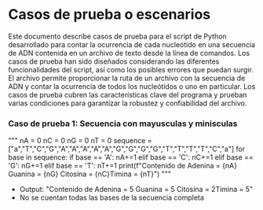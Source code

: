 # Casos de prueba o escenarios

Este documento describe casos de prueba para el script de Python desarrollado para contar la ocurrencia de cada nucleótido en una secuencia de ADN contenida en un archivo de texto desde la línea de comandos. Los casos de prueba han sido diseñados considerando las diferentes funcionalidades del script, así como los posibles errores que puedan surgir. El archivo permite proporcionar la ruta de un archivo con la secuencia de ADN y contar la ocurrencia de todos los nucleótidos o uno en particular. Los casos de prueba cubren las características clave del programa y prueban varias condiciones para garantizar la robustez y confiabilidad del archivo.

### Caso de prueba 1: Secuencia con mayusculas y minisculas
"""
nA = 0
nC = 0
nG = 0
nT = 0
sequence = ["a","T","C","G","A","A","A","A","A","G","G","G","G","T","T","T","T","C","a"]
for base in sequence:
    if base == 'A':
        nA+=1
    elif base == 'C':
        nC+=1
    elif base == 'G':
        nG+=1
    elif base == 'T':
        nT+=1
print(f"Contenido de Adenina = {nA} Guanina = {nG} Citosina = {nC}Timina = {nT}")
"""
+ Output:
"Contenido de Adenina = 5 Guanina = 5 Citosina = 2Timina = 5"
+ No se cuentan todas las bases de la secuencia completa
